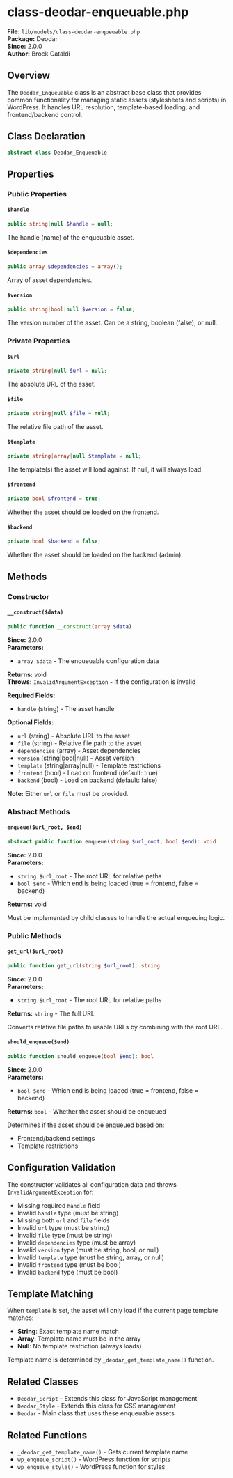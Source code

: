 # class-deodar-enqueuable.php

**File:** `lib/models/class-deodar-enqueuable.php`  
**Package:** Deodar  
**Since:** 2.0.0  
**Author:** Brock Cataldi  

## Overview

The `Deodar_Enqueuable` class is an abstract base class that provides common functionality for managing static assets (stylesheets and scripts) in WordPress. It handles URL resolution, template-based loading, and frontend/backend control.

## Class Declaration

```php
abstract class Deodar_Enqueuable
```

## Properties

### Public Properties

#### `$handle`
```php
public string|null $handle = null;
```
The handle (name) of the enqueuable asset.

#### `$dependencies`
```php
public array $dependencies = array();
```
Array of asset dependencies.

#### `$version`
```php
public string|bool|null $version = false;
```
The version number of the asset. Can be a string, boolean (false), or null.

### Private Properties

#### `$url`
```php
private string|null $url = null;
```
The absolute URL of the asset.

#### `$file`
```php
private string|null $file = null;
```
The relative file path of the asset.

#### `$template`
```php
private string|array|null $template = null;
```
The template(s) the asset will load against. If null, it will always load.

#### `$frontend`
```php
private bool $frontend = true;
```
Whether the asset should be loaded on the frontend.

#### `$backend`
```php
private bool $backend = false;
```
Whether the asset should be loaded on the backend (admin).

## Methods

### Constructor

#### `__construct($data)`
```php
public function __construct(array $data)
```
**Since:** 2.0.0  
**Parameters:**
- `array $data` - The enqueuable configuration data

**Returns:** void  
**Throws:** `InvalidArgumentException` - If the configuration is invalid

**Required Fields:**
- `handle` (string) - The asset handle

**Optional Fields:**
- `url` (string) - Absolute URL to the asset
- `file` (string) - Relative file path to the asset
- `dependencies` (array) - Asset dependencies
- `version` (string|bool|null) - Asset version
- `template` (string|array|null) - Template restrictions
- `frontend` (bool) - Load on frontend (default: true)
- `backend` (bool) - Load on backend (default: false)

**Note:** Either `url` or `file` must be provided.

### Abstract Methods

#### `enqueue($url_root, $end)`
```php
abstract public function enqueue(string $url_root, bool $end): void
```
**Since:** 2.0.0  
**Parameters:**
- `string $url_root` - The root URL for relative paths
- `bool $end` - Which end is being loaded (true = frontend, false = backend)

**Returns:** void  

Must be implemented by child classes to handle the actual enqueuing logic.

### Public Methods

#### `get_url($url_root)`
```php
public function get_url(string $url_root): string
```
**Since:** 2.0.0  
**Parameters:**
- `string $url_root` - The root URL for relative paths

**Returns:** `string` - The full URL

Converts relative file paths to usable URLs by combining with the root URL.

#### `should_enqueue($end)`
```php
public function should_enqueue(bool $end): bool
```
**Since:** 2.0.0  
**Parameters:**
- `bool $end` - Which end is being loaded (true = frontend, false = backend)

**Returns:** `bool` - Whether the asset should be enqueued

Determines if the asset should be enqueued based on:
- Frontend/backend settings
- Template restrictions

## Configuration Validation

The constructor validates all configuration data and throws `InvalidArgumentException` for:

- Missing required `handle` field
- Invalid `handle` type (must be string)
- Missing both `url` and `file` fields
- Invalid `url` type (must be string)
- Invalid `file` type (must be string)
- Invalid `dependencies` type (must be array)
- Invalid `version` type (must be string, bool, or null)
- Invalid `template` type (must be string, array, or null)
- Invalid `frontend` type (must be bool)
- Invalid `backend` type (must be bool)

## Template Matching

When `template` is set, the asset will only load if the current page template matches:

- **String**: Exact template name match
- **Array**: Template name must be in the array
- **Null**: No template restriction (always loads)

Template name is determined by `_deodar_get_template_name()` function.

## Related Classes

- `Deodar_Script` - Extends this class for JavaScript management
- `Deodar_Style` - Extends this class for CSS management
- `Deodar` - Main class that uses these enqueuable assets

## Related Functions

- `_deodar_get_template_name()` - Gets current template name
- `wp_enqueue_script()` - WordPress function for scripts
- `wp_enqueue_style()` - WordPress function for styles
